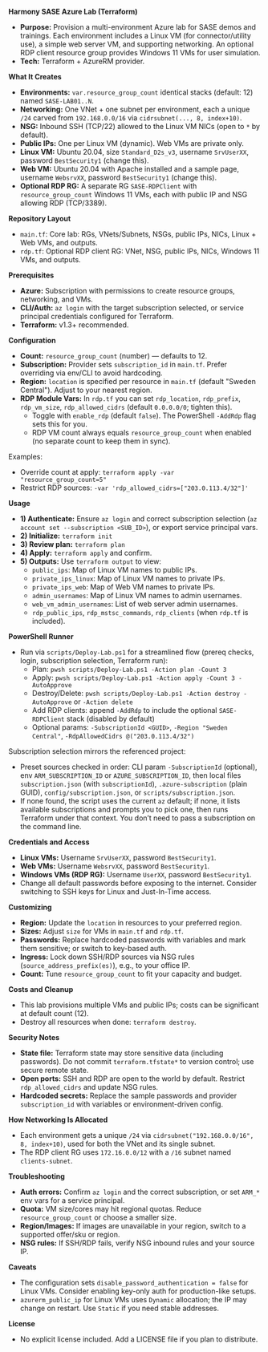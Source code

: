 **Harmony SASE Azure Lab (Terraform)**

- **Purpose:** Provision a multi-environment Azure lab for SASE demos and trainings. Each environment includes a Linux VM (for connector/utility use), a simple web server VM, and supporting networking. An optional RDP client resource group provides Windows 11 VMs for user simulation.
- **Tech:** Terraform + AzureRM provider.

**What It Creates**

- **Environments:** `var.resource_group_count` identical stacks (default: 12) named `SASE-LAB01..N`.
- **Networking:** One VNet + one subnet per environment, each a unique `/24` carved from `192.168.0.0/16` via `cidrsubnet(..., 8, index+10)`.
- **NSG:** Inbound SSH (TCP/22) allowed to the Linux VM NICs (open to `*` by default).
- **Public IPs:** One per Linux VM (dynamic). Web VMs are private only.
- **Linux VM:** Ubuntu 20.04, size `Standard_D2s_v3`, username `SrvUserXX`, password `BestSecurity1` (change this).
- **Web VM:** Ubuntu 20.04 with Apache installed and a sample page, username `WebsrvXX`, password `BestSecurity1` (change this).
- **Optional RDP RG:** A separate RG `SASE-RDPClient` with `resource_group_count` Windows 11 VMs, each with public IP and NSG allowing RDP (TCP/3389).

**Repository Layout**

- `main.tf`: Core lab: RGs, VNets/Subnets, NSGs, public IPs, NICs, Linux + Web VMs, and outputs.
- `rdp.tf`: Optional RDP client RG: VNet, NSG, public IPs, NICs, Windows 11 VMs, and outputs.

**Prerequisites**

- **Azure:** Subscription with permissions to create resource groups, networking, and VMs.
- **CLI/Auth:** `az login` with the target subscription selected, or service principal credentials configured for Terraform.
- **Terraform:** v1.3+ recommended.

**Configuration**

- **Count:** `resource_group_count` (number) — defaults to 12.
- **Subscription:** Provider sets `subscription_id` in `main.tf`. Prefer overriding via env/CLI to avoid hardcoding.
- **Region:** `location` is specified per resource in `main.tf` (default "Sweden Central"). Adjust to your nearest region.
- **RDP Module Vars:** In `rdp.tf` you can set `rdp_location`, `rdp_prefix`, `rdp_vm_size`, `rdp_allowed_cidrs` (default `0.0.0.0/0`; tighten this).
  - Toggle with `enable_rdp` (default `false`). The PowerShell `-AddRdp` flag sets this for you.
  - RDP VM count always equals `resource_group_count` when enabled (no separate count to keep them in sync).

Examples:

- Override count at apply: `terraform apply -var "resource_group_count=5"`
- Restrict RDP sources: `-var 'rdp_allowed_cidrs=["203.0.113.4/32"]'`

**Usage**

- **1) Authenticate:** Ensure `az login` and correct subscription selection (`az account set --subscription <SUB_ID>`), or export service principal vars.
- **2) Initialize:** `terraform init`
- **3) Review plan:** `terraform plan`
- **4) Apply:** `terraform apply` and confirm.
- **5) Outputs:** Use `terraform output` to view:
  - `public_ips`: Map of Linux VM names to public IPs.
  - `private_ips_linux`: Map of Linux VM names to private IPs.
  - `private_ips_web`: Map of Web VM names to private IPs.
  - `admin_usernames`: Map of Linux VM names to admin usernames.
  - `web_vm_admin_usernames`: List of web server admin usernames.
  - `rdp_public_ips`, `rdp_mstsc_commands`, `rdp_clients` (when `rdp.tf` is included).

**PowerShell Runner**

- Run via `scripts/Deploy-Lab.ps1` for a streamlined flow (prereq checks, login, subscription selection, Terraform run):
  - Plan: `pwsh scripts/Deploy-Lab.ps1 -Action plan -Count 3`
  - Apply: `pwsh scripts/Deploy-Lab.ps1 -Action apply -Count 3 -AutoApprove`
  - Destroy/Delete: `pwsh scripts/Deploy-Lab.ps1 -Action destroy -AutoApprove` or `-Action delete`
  - Add RDP clients: append `-AddRdp` to include the optional `SASE-RDPClient` stack (disabled by default)
  - Optional params: `-SubscriptionId <GUID>`, `-Region "Sweden Central"`, `-RdpAllowedCidrs @("203.0.113.4/32")`

Subscription selection mirrors the referenced project:
- Preset sources checked in order: CLI param `-SubscriptionId` (optional), env `ARM_SUBSCRIPTION_ID` or `AZURE_SUBSCRIPTION_ID`, then local files `subscription.json` (with `subscriptionId`), `.azure-subscription` (plain GUID), `config/subscription.json`, or `scripts/subscription.json`.
- If none found, the script uses the current `az` default; if none, it lists available subscriptions and prompts you to pick one, then runs Terraform under that context. You don’t need to pass a subscription on the command line.

**Credentials and Access**

- **Linux VMs:** Username `SrvUserXX`, password `BestSecurity1`.
- **Web VMs:** Username `WebsrvXX`, password `BestSecurity1`.
- **Windows VMs (RDP RG):** Username `UserXX`, password `BestSecurity1`.
- Change all default passwords before exposing to the internet. Consider switching to SSH keys for Linux and Just-In-Time access.

**Customizing**

- **Region:** Update the `location` in resources to your preferred region.
- **Sizes:** Adjust `size` for VMs in `main.tf` and `rdp.tf`.
- **Passwords:** Replace hardcoded passwords with variables and mark them sensitive; or switch to key-based auth.
- **Ingress:** Lock down SSH/RDP sources via NSG rules (`source_address_prefix(es)`), e.g., to your office IP.
- **Count:** Tune `resource_group_count` to fit your capacity and budget.

**Costs and Cleanup**

- This lab provisions multiple VMs and public IPs; costs can be significant at default count (12).
- Destroy all resources when done: `terraform destroy`.

**Security Notes**

- **State file:** Terraform state may store sensitive data (including passwords). Do not commit `terraform.tfstate*` to version control; use secure remote state.
- **Open ports:** SSH and RDP are open to the world by default. Restrict `rdp_allowed_cidrs` and update NSG rules.
- **Hardcoded secrets:** Replace the sample passwords and provider `subscription_id` with variables or environment-driven config.

**How Networking Is Allocated**

- Each environment gets a unique `/24` via `cidrsubnet("192.168.0.0/16", 8, index+10)`, used for both the VNet and its single subnet.
- The RDP client RG uses `172.16.0.0/12` with a `/16` subnet named `clients-subnet`.

**Troubleshooting**

- **Auth errors:** Confirm `az login` and the correct subscription, or set `ARM_*` env vars for a service principal.
- **Quota:** VM size/cores may hit regional quotas. Reduce `resource_group_count` or choose a smaller size.
- **Region/Images:** If images are unavailable in your region, switch to a supported offer/sku or region.
- **NSG rules:** If SSH/RDP fails, verify NSG inbound rules and your source IP.

**Caveats**

- The configuration sets `disable_password_authentication = false` for Linux VMs. Consider enabling key-only auth for production-like setups.
- `azurerm_public_ip` for Linux VMs uses `Dynamic` allocation; the IP may change on restart. Use `Static` if you need stable addresses.

**License**

- No explicit license included. Add a LICENSE file if you plan to distribute.
